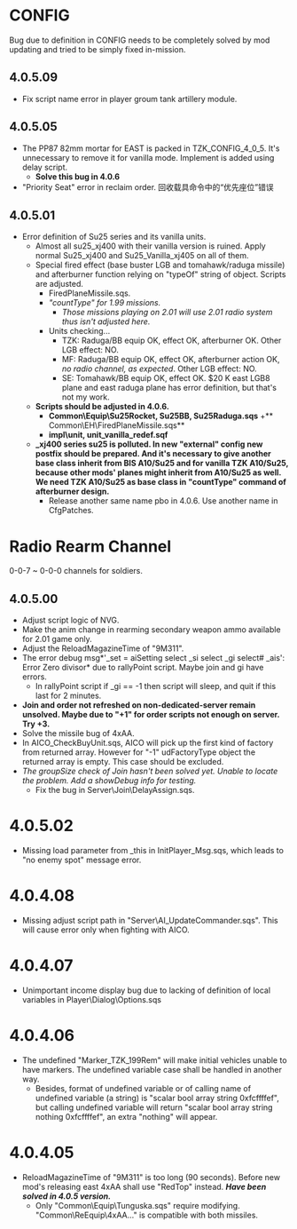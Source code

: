 # CONFIG
Bug due to definition in CONFIG needs to be completely solved by mod updating and tried to be simply fixed in-mission.
## 4.0.5.09
+ Fix script name error in player groum tank artillery module.
## 4.0.5.05
+ The PP87 82mm mortar for EAST is packed in TZK_CONFIG_4_0_5. It's unnecessary to remove it for vanilla mode. Implement is added using delay script.
	+ **Solve this bug in 4.0.6**
+ "Priority Seat" error in reclaim order.
  回收载具命令中的“优先座位”错误

## 4.0.5.01
+ Error definition of Su25 series and its vanilla units.
	+ Almost all su25_xj400 with their vanilla version is ruined. Apply normal Su25_xj400 and Su25_Vanilla_xj405 on all of them.
	+ Special fired effect (base buster LGB and tomahawk/raduga missile) and afterburner function relying on "typeOf" string of object. Scripts are adjusted.
		+ FiredPlaneMissile.sqs.
		+ *"countType" for 1.99 missions.*
			+ *Those missions playing on 2.01 will use 2.01 radio system thus isn't adjusted here.*
		+ Units checking...
			+ TZK: Raduga/BB equip OK, effect OK, afterburner OK. Other LGB effect: NO.
			+ MF: Raduga/BB equip OK, effect OK, afterburner action OK, *no radio channel, as expected*. Other LGB effect: NO.
			+ SE: Tomahawk/BB equip OK, effect OK. $20 K east LGB8 plane and east raduga plane has error definition, but that's not my work.
	+ **Scripts should be adjusted in 4.0.6.**
		+ **Common\Equip\Su25Rocket, Su25BB, Su25Raduga.sqs**
		+** Common\EH\FiredPlaneMissile.sqs**
		+ **impl\unit, unit_vanilla_redef.sqf**
	+ **\_xj400 series su25 is polluted. In new "external" config new postfix should be prepared. And it's necessary to give another base class inherit from BIS A10/Su25 and for vanilla TZK A10/Su25, because other mods' planes might inherit from A10/Su25 as well. We need TZK A10/Su25 as base class in "countType" command of afterburner design.**
		+ Release another same name pbo in 4.0.6. Use another name in CfgPatches. 

# Radio Rearm Channel
0-0-7 ~ 0-0-0 channels for soldiers.
## 4.0.5.00
+ Adjust script logic of NVG.
+ Make the anim change in rearming secondary weapon ammo available for 2.01 game only.
+ Adjust the ReloadMagazineTime of "9M311".
+ The error debug msg*'_set = aiSetting select _si select _gi select# _ais': Error Zero divisor* due to rallyPoint script. Maybe join and gi have errors.
	+ In rallyPoint script if _gi == -1 then script will sleep, and quit if this last for 2 minutes.
+ **Join and order not refreshed on non-dedicated-server remain unsolved. Maybe due to "+1" for order scripts not enough on server. Try +3.**
+ Solve the missile bug of 4xAA.
+ In AICO_CheckBuyUnit.sqs, AICO will pick up the first kind of factory from returned array. However for "-1" udFactoryType object the returned array is empty. This case should be excluded.
+ *The groupSize check of Join hasn't been solved yet. Unable to locate the problem. Add a showDebug info for testing.*
	+ Fix the bug in Server\Join\DelayAssign.sqs.

# 4.0.5.02
+ Missing load parameter from _this in InitPlayer_Msg.sqs, which leads to "no enemy spot" message error.

# 4.0.4.08
+ Missing adjust script path in "Server\AI_UpdateCommander.sqs". This will cause error only when fighting with AICO.

# 4.0.4.07
+ Unimportant income display bug due to lacking of definition of local variables in Player\Dialog\Options.sqs

# 4.0.4.06
+ The undefined "Marker_TZK_199Rem" will make initial vehicles unable to have markers. The undefined variable case shall be handled in another way.
	+ Besides, format of undefined variable or of calling name of undefined variable (a string) is "scalar bool array string 0xfcffffef", but calling undefined variable will return "scalar bool array string nothing 0xfcffffef", an extra "nothing" will appear.

# 4.0.4.05
+ ReloadMagazineTime of "9M311" is too long (90 seconds). Before new mod's releasing east 4xAA shall use "RedTop" instead. ***Have been solved in 4.0.5 version.***
	+ Only "Common\Equip\Tunguska.sqs" require modifying. "Common\ReEquip\4xAA..." is compatible with both missiles.

